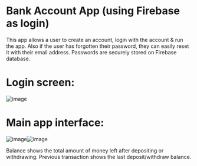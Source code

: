 # Bank Account App (using Firebase as login)

This app allows a user to create an account, login with the account & run the app. Also if the user has forgotten their password, they can easily reset it with their email address. Passwords are securely stored on Firebase database.

# Login screen:
![image](https://user-images.githubusercontent.com/58964916/150178998-b0434651-5300-4a58-9be3-fd6cc03eb8fa.png)

# Main app interface:
![image](https://user-images.githubusercontent.com/58964916/150180560-5658fea2-a2da-4127-8609-bc6af75de7ce.png)![image](https://user-images.githubusercontent.com/58964916/150180473-f332843b-63cf-433a-994f-4d856fafd535.png)

Balance shows the total amount of money left after depositing or withdrawing. Previous transaction shows the last deposit/withdraw balance.
